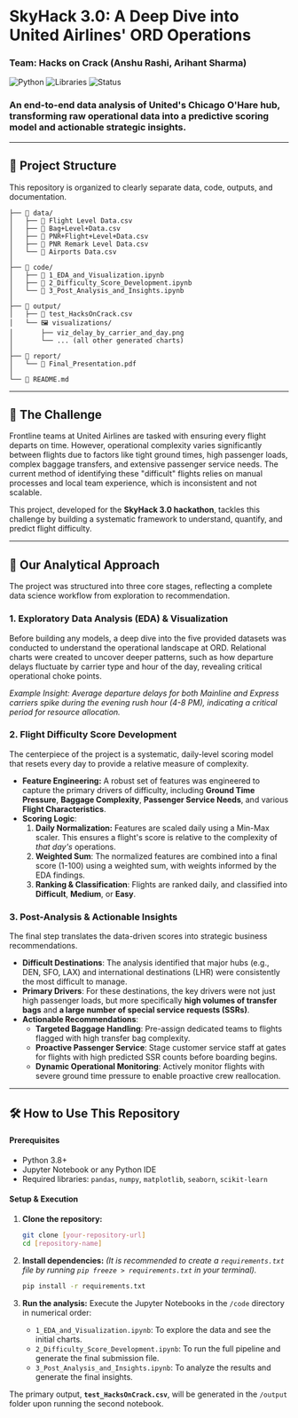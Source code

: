 # SkyHack 3.0: A Deep Dive into United Airlines' ORD Operations

### Team: Hacks on Crack (Anshu Rashi, Arihant Sharma)

![Python](https://img.shields.io/badge/Python-3.9+-blue.svg)
![Libraries](https://img.shields.io/badge/Libraries-Pandas%20%7C%20Seaborn%20%7C%20Scikit--learn-orange.svg)
![Status](https://img.shields.io/badge/Status-Completed-success.svg)

### An end-to-end data analysis of United's Chicago O'Hare hub, transforming raw operational data into a predictive scoring model and actionable strategic insights.

---

## 📂 Project Structure

This repository is organized to clearly separate data, code, outputs, and documentation.

```
├── 📁 data/
│   ├── 📄 Flight Level Data.csv
│   ├── 📄 Bag+Level+Data.csv
│   ├── 📄 PNR+Flight+Level+Data.csv
│   ├── 📄 PNR Remark Level Data.csv
│   └── 📄 Airports Data.csv
│
├── 📁 code/
│   ├── 📓 1_EDA_and_Visualization.ipynb
│   ├── 📓 2_Difficulty_Score_Development.ipynb
│   └── 📓 3_Post_Analysis_and_Insights.ipynb
│
├── 📁 output/
│   ├── 📄 test_HacksOnCrack.csv
│   └── 🖼️ visualizations/
│       ├── viz_delay_by_carrier_and_day.png
│       └── ... (all other generated charts)
│
├── 📁 report/
│   └── 📄 Final_Presentation.pdf
│
└── 📄 README.md
```

---

## 🎯 The Challenge

Frontline teams at United Airlines are tasked with ensuring every flight departs on time. However, operational complexity varies significantly between flights due to factors like tight ground times, high passenger loads, complex baggage transfers, and extensive passenger service needs. The current method of identifying these "difficult" flights relies on manual processes and local team experience, which is inconsistent and not scalable.

This project, developed for the **SkyHack 3.0 hackathon**, tackles this challenge by building a systematic framework to understand, quantify, and predict flight difficulty.

---

## 🚀 Our Analytical Approach

The project was structured into three core stages, reflecting a complete data science workflow from exploration to recommendation.

### 1. Exploratory Data Analysis (EDA) & Visualization
Before building any models, a deep dive into the five provided datasets was conducted to understand the operational landscape at ORD. Relational charts were created to uncover deeper patterns, such as how departure delays fluctuate by carrier type and hour of the day, revealing critical operational choke points.

*Example Insight: Average departure delays for both Mainline and Express carriers spike during the evening rush hour (4-8 PM), indicating a critical period for resource allocation.*


### 2. Flight Difficulty Score Development
The centerpiece of the project is a systematic, daily-level scoring model that resets every day to provide a relative measure of complexity.

-   **Feature Engineering:** A robust set of features was engineered to capture the primary drivers of difficulty, including **Ground Time Pressure**, **Baggage Complexity**, **Passenger Service Needs**, and various **Flight Characteristics**.
-   **Scoring Logic**:
    1.  **Daily Normalization:** Features are scaled daily using a Min-Max scaler. This ensures a flight's score is relative to the complexity of *that day's* operations.
    2.  **Weighted Sum**: The normalized features are combined into a final score (1-100) using a weighted sum, with weights informed by the EDA findings.
    3.  **Ranking & Classification**: Flights are ranked daily, and classified into **Difficult**, **Medium**, or **Easy**.

### 3. Post-Analysis & Actionable Insights
The final step translates the data-driven scores into strategic business recommendations.

-   **Difficult Destinations**: The analysis identified that major hubs (e.g., DEN, SFO, LAX) and international destinations (LHR) were consistently the most difficult to manage.
-   **Primary Drivers**: For these destinations, the key drivers were not just high passenger loads, but more specifically **high volumes of transfer bags** and **a large number of special service requests (SSRs)**.
-   **Actionable Recommendations**:
    -   **Targeted Baggage Handling**: Pre-assign dedicated teams to flights flagged with high transfer bag complexity.
    -   **Proactive Passenger Service**: Stage customer service staff at gates for flights with high predicted SSR counts before boarding begins.
    -   **Dynamic Operational Monitoring**: Actively monitor flights with severe ground time pressure to enable proactive crew reallocation.

---

## 🛠️ How to Use This Repository

#### Prerequisites
-   Python 3.8+
-   Jupyter Notebook or any Python IDE
-   Required libraries: `pandas`, `numpy`, `matplotlib`, `seaborn`, `scikit-learn`

#### Setup & Execution
1.  **Clone the repository:**
    ```bash
    git clone [your-repository-url]
    cd [repository-name]
    ```

2.  **Install dependencies:**
    *(It is recommended to create a `requirements.txt` file by running `pip freeze > requirements.txt` in your terminal).*
    ```bash
    pip install -r requirements.txt
    ```

3.  **Run the analysis:**
    Execute the Jupyter Notebooks in the `/code` directory in numerical order:
    -   `1_EDA_and_Visualization.ipynb`: To explore the data and see the initial charts.
    -   `2_Difficulty_Score_Development.ipynb`: To run the full pipeline and generate the final submission file.
    -   `3_Post_Analysis_and_Insights.ipynb`: To analyze the results and generate the final insights.

The primary output, **`test_HacksOnCrack.csv`**, will be generated in the `/output` folder upon running the second notebook.
